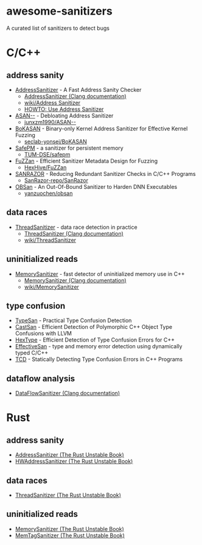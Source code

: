 # awesome-sanitizers
A curated list of sanitizers to detect bugs

# C/C++
## address sanity
- [AddressSanitizer](https://www.usenix.org/system/files/conference/atc12/atc12-final39.pdf) - A Fast Address Sanity Checker
  - [AddressSanitizer (Clang documentation)](https://clang.llvm.org/docs/AddressSanitizer.html)
  - [wiki/Address Sanitizer](https://github.com/google/sanitizers/wiki/AddressSanitizer)  
  - [HOWTO: Use Address Sanitizer](https://www.osc.edu/resources/getting_started/howto/howto_use_address_sanitizer)
- [ASAN--](https://www.usenix.org/conference/usenixsecurity22/presentation/zhang-yuchen) - Debloating Address Sanitizer
  - [junxzm1990/ASAN--](https://github.com/junxzm1990/ASAN--) 
- [BoKASAN](https://www.usenix.org/conference/usenixsecurity23/presentation/cho) - Binary-only Kernel Address Sanitizer for Effective Kernel Fuzzing
  - [seclab-yonsei/BoKASAN](https://github.com/seclab-yonsei/BoKASAN)
- [SafePM](https://dl.acm.org/doi/10.1145/3492321.3519574) -  a sanitizer for persistent memory
  - [TUM-DSE/safepm](https://github.com/TUM-DSE/safepm)  
- [FuZZan](https://www.usenix.org/conference/atc20/presentation/jeon) - Efficient Sanitizer Metadata Design for Fuzzing
  - [HexHive/FuZZan](https://github.com/HexHive/FuZZan)
- [SANRAZOR](https://www.usenix.org/conference/osdi21/presentation/zhang) - Reducing Redundant Sanitizer Checks in C/C++ Programs
  - [SanRazor-repo/SanRazor](https://github.com/SanRazor-repo/SanRazor)
- [OBSan](https://www.ndss-symposium.org/wp-content/uploads/2023/02/ndss2023_f103_paper.pdf) -  An Out-Of-Bound Sanitizer to Harden DNN Executables
  - [yanzuochen/obsan](https://github.com/yanzuochen/obsan)
## data races
- [ThreadSanitizer](https://static.googleusercontent.com/media/research.google.com/ko//pubs/archive/35604.pdf) - data race detection in practice
  - [ThreadSanitizer (Clang documentation)](https://clang.llvm.org/docs/ThreadSanitizer.html)
  - [wiki/ThreadSanitizer](https://github.com/google/sanitizers/wiki/ThreadSanitizerCppManual)
<!-- TODO: Add sanitizers for GPU data race -->

## uninitialized reads
- [MemorySanitizer](https://static.googleusercontent.com/media/research.google.com/ko//pubs/archive/43308.pdf) - fast detector of uninitialized memory use in C++
  - [MemorySanitizer (Clang documentation)](https://clang.llvm.org/docs/MemorySanitizer.html)
  - [wiki/MemorySanitizer](https://github.com/google/sanitizers/wiki/MemorySanitizer)

## type confusion
- [TypeSan](https://dl.acm.org/doi/abs/10.1145/2976749.2978405) - Practical Type Confusion Detection
- [CastSan](https://link.springer.com/chapter/10.1007/978-3-319-99073-6_1) - Efficient Detection of Polymorphic C++ Object Type Confusions with LLVM
- [HexType](https://dl.acm.org/doi/abs/10.1145/3133956.3134062) - Efficient Detection of Type Confusion Errors for C++
- [EffectiveSan](https://dl.acm.org/doi/abs/10.1145/3192366.3192388) - type and memory error detection using dynamically typed C/C++
- [TCD](https://ieeexplore.ieee.org/abstract/document/8987463/) - Statically Detecting Type Confusion Errors in C++ Programs

## dataflow analysis
- [DataFlowSanitizer (Clang documentation)](https://clang.llvm.org/docs/DataFlowSanitizer.html)


# Rust
## address sanity
- [AddressSanitizer (The Rust Unstable Book)](https://doc.rust-lang.org/beta/unstable-book/compiler-flags/sanitizer.html#addresssanitizer)
- [HWAddressSanitizer (The Rust Unstable Book)](https://doc.rust-lang.org/beta/unstable-book/compiler-flags/sanitizer.html#threadsanitizer)

## data races
- [ThreadSanitizer (The Rust Unstable Book)](https://doc.rust-lang.org/beta/unstable-book/compiler-flags/sanitizer.html#threadsanitizer)

## uninitialized reads
- [MemorySanitizer (The Rust Unstable Book)](https://doc.rust-lang.org/beta/unstable-book/compiler-flags/sanitizer.html#memorysanitizer)
- [MemTagSanitizer (The Rust Unstable Book)](https://doc.rust-lang.org/beta/unstable-book/compiler-flags/sanitizer.html#memtagsanitizer)

